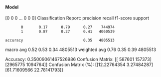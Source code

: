 #### Model
[0 0 0 ... 0 0 0]
Classification Report:
              precision    recall  f1-score   support

           0       0.17      0.79      0.27    744974
           1       0.87      0.27      0.41   4060539

    accuracy                           0.35   4805513
   macro avg       0.52      0.53      0.34   4805513
weighted avg       0.76      0.35      0.39   4805513

Accuracy: 0.35009061467526986
Confusion Matrix:
[[ 587601  157373]
 [2965775 1094764]]
Confusion Matrix (%):
[[12.22764354  3.27484287]
 [61.71609566 22.78141793]]
